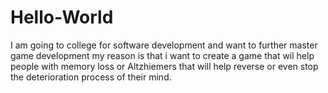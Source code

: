 # Hello-World

I am going to college for software development and want to further master game development 
my reason is that i want to create a game that wil help people with memory loss or Altzhiemers
that will help reverse or even stop the deterioration process of their mind.
